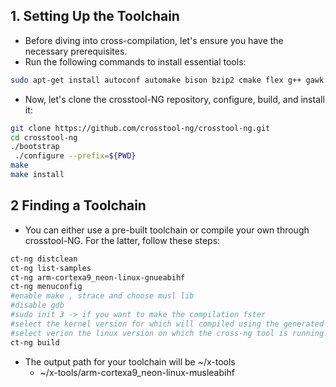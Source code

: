 ## 1. Setting Up the Toolchain

- Before diving into cross-compilation, let's ensure you have the necessary prerequisites. 
- Run the following commands to install essential tools:

```sh
sudo apt-get install autoconf automake bison bzip2 cmake flex g++ gawk gcc gettext git gperf help2man libncurses5-dev libstdc++6 libtool libtool-bin make patch python3-dev rsync texinfo unzip wget xz-utils
```


- Now, let's clone the crosstool-NG repository, configure, build, and install it:
```sh
git clone https://github.com/crosstool-ng/crosstool-ng.git 
cd crosstool-ng 
./bootstrap
 ./configure --prefix=${PWD} 
make 
make install
```



## 2 Finding a Toolchain
- You can either use a pre-built toolchain or compile your own through crosstool-NG. For the latter, follow these steps:

```sh
ct-ng distclean 
ct-ng list-samples 
ct-ng arm-cortexa9_neon-linux-gnueabihf
ct-ng menuconfig
#enable make , strace and choose musl lib
#disable gdb 
#sudo init 3 -> if you want to make the compilation fster
#select the kernel version for which will compiled using the generated toolcahin
#select verion the linux version on which the cross-ng tool is running.
ct-ng build
```

- The output path for your toolchain will be ~/x-tools
    - ~/x-tools/arm-cortexa9_neon-linux-musleabihf

